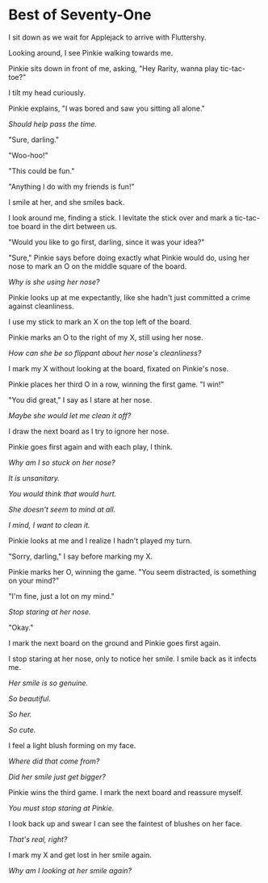 # Best of Seventy-One

I sit down as we wait for Applejack to arrive with Fluttershy.

Looking around, I see Pinkie walking towards me.

Pinkie sits down in front of me, asking, "Hey Rarity, wanna play tic-tac-toe?"

I tilt my head curiously.

Pinkie explains, "I was bored and saw you sitting all alone."

*Should help pass the time.*

"Sure, darling."

"Woo-hoo!"

"This could be fun."

"Anything I do with my friends is fun!"

I smile at her, and she smiles back.

I look around me, finding a stick. I levitate the stick over and mark a tic-tac-toe board in the dirt between us.

"Would you like to go first, darling, since it was your idea?"

"Sure," Pinkie says before doing exactly what Pinkie would do, using her nose to mark an O on the middle square of the board.

*Why is she using her nose?*

Pinkie looks up at me expectantly, like she hadn't just committed a crime against cleanliness.

I use my stick to mark an X on the top left of the board.

Pinkie marks an O to the right of my X, still using her nose.

*How can she be so flippant about her nose's cleanliness?*

I mark my X without looking at the board, fixated on Pinkie's nose.

Pinkie places her third O in a row, winning the first game. "I win!"

"You did great," I say as I stare at her nose.

*Maybe she would let me clean it off?*

I draw the next board as I try to ignore her nose.

Pinkie goes first again and with each play, I think.

*Why am I so stuck on her nose?*

*It is unsanitary.*

*You would think that would hurt.*

*She doesn't seem to mind at all.*

*I mind, I want to clean it.*

Pinkie looks at me and I realize I hadn't played my turn.

"Sorry, darling," I say before marking my X.

Pinkie marks her O, winning the game. "You seem distracted, is something on your mind?"

"I'm fine, just a lot on my mind."

*Stop staring at her nose.*

"Okay."

I mark the next board on the ground and Pinkie goes first again.

I stop staring at her nose, only to notice her smile. I smile back as it infects me.

*Her smile is so genuine.*

*So beautiful.*

*So her.*

*So cute.*

I feel a light blush forming on my face.

*Where did that come from?*

*Did her smile just get bigger?*

Pinkie wins the third game. I mark the next board and reassure myself.

*You must stop staring at Pinkie.*

I look back up and swear I can see the faintest of blushes on her face.

*That's real, right?*

I mark my X and get lost in her smile again.

*Why am I looking at her smile again?*

